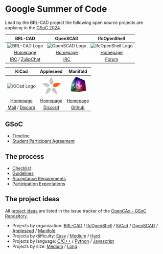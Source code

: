 # Google Summer of Code

Lead by the BRL-CAD project the following open source projects are applying to the [GSoC 2024](https://developers.google.com/open-source/gsoc/).

| BRL-CAD | OpenSCAD | IfcOpenShell |
|:-------:|:-------:|:--------:|
| ![BRL-CAD Logo](assets/logos/brlcad_64.png) | ![OpenSCAD Logo](assets/logos/openscad_64.png) | ![IfcOpenShell Logo](assets/logos/ifcopenshell_64.png) |
| [Homepage](https://brlcad.org/) | [Homepage](https://www.openscad.org/) | [Homepage](http://www.ifcopenshell.org/) |
| [IRC](https://web.libera.chat/?channel=#brlcad) / [ZulipChat](https://brlcad.zulipchat.com/#) | [IRC](https://web.libera.chat/?channel=#openscad) | [Forum](https://github.com/IfcOpenShell/IfcOpenShell/discussions) |

| KiCad | Appleseed | Manifold |
|:-------:|:-------:|:--------:|
| ![KiCad Logo](assets/logos/kicad_64.png) | ![Appleseed Logo](assets/logos/appleseed_64.png) | ![Manifold Logo](assets/logos/manifold_64.png) |
| [Homepage](https://www.kicad.org/) | [Homepage](https://appleseedhq.net) | [Homepage](https://manifoldcad.org) |
| [Mail](mailto:gsoc@kicad.org) / [Discord](https://discord.gg/WhzyWZ5RaD) | [Discord](https://discord.gg/dNCE5J8) | [Github](https://github.com/elalish/manifold/discussions) |

## GSoC
* [Timeline](https://developers.google.com/open-source/gsoc/timeline)
* [Student Participant Agreement](https://summerofcode.withgoogle.com/terms/student)

## The process

* [Checklist](gsoc_checklist.html)
* [Guidelines](gsoc_guidelines.html)
* [Acceptance Requirements](gsoc_acceptance.html)
* [Participation Expectations](gsoc_expectations.html)

## The project ideas

All [project ideas](https://github.com/opencax/GSoC/issues?q=is%3Aissue+is%3Aopen+label%3A%22GSoC+2024%22) are listed in the issue tracker of the [OpenCAx - GSoC Repository](https://github.com/opencax/GSoC).

* Projects by organization: [BRL-CAD](https://github.com/opencax/GSoC/issues?q=is%3Aopen+sort%3Aupdated-desc+label%3A%22GSoC+2024%22+label%3A%22Project%3A+BRL-CAD%22) / [IfcOpenShell](https://github.com/opencax/GSoC/issues?q=is%3Aopen+sort%3Aupdated-desc+label%3A%22GSoC+2024%22+label%3A%22Project%3A+IfcOpenShell%22) / [KiCad](https://github.com/opencax/GSoC/issues?q=is%3Aopen+sort%3Aupdated-desc+label%3A%22GSoC+2024%22+label%3A%22Project%3A+KiCad%22) / [OpenSCAD](https://github.com/opencax/GSoC/issues?q=is%3Aopen+sort%3Aupdated-desc+label%3A%22GSoC+2024%22+label%3A%22Project%3A+OpenSCAD%22) / [Appleseed](https://github.com/opencax/GSoC/issues?q=is%3Aopen+sort%3Aupdated-desc+label%3A%22GSoC+2024%22+label%3A%22Project%3A+Appleseed%22) / [Manifold](https://github.com/opencax/GSoC/issues?q=is%3Aopen+sort%3Aupdated-desc+label%3A%22GSoC+2024%22+label%3A%22Project%3A+Manifold%22)
* Projects by difficulty: [Easy](https://github.com/opencax/GSoC/issues?q=is%3Aissue+is%3Aopen+sort%3Aupdated-desc+label%3A%22GSoC+2024%22+label%3A%22Difficulty%3A+Easy%22) / [Medium](https://github.com/opencax/GSoC/issues?q=is%3Aissue+is%3Aopen+sort%3Aupdated-desc+label%3A%22GSoC+2024%22+label%3A%22Difficulty%3A+Medium%22) / [Hard](https://github.com/opencax/GSoC/issues?q=is%3Aissue+is%3Aopen+sort%3Aupdated-desc+label%3A%22GSoC+2024%22+label%3A%22Difficulty%3A+Hard%22)
* Projects by language: [C/C++](https://github.com/opencax/GSoC/issues?q=is%3Aissue+is%3Aopen+sort%3Aupdated-desc+label%3A%22GSoC+2024%22+label%3A%22Lang%3A+C%2FC%2B%2B%22) / [Python](https://github.com/opencax/GSoC/issues?q=is%3Aissue+is%3Aopen+sort%3Aupdated-desc+label%3A%22GSoC+2024%22+label%3A%22Lang%3A+Python%22) / [Javascript](https://github.com/opencax/GSoC/issues?q=is%3Aopen+sort%3Aupdated-desc+label%3A%22GSoC+2024%22+label%3A%22Lang%3A+Javascript%22)
* Projects by size: [Medium](https://github.com/opencax/GSoC/issues?q=is%3Aissue+is%3Aopen+sort%3Aupdated-desc+label%3A%22GSoC+2024%22+label%3A%22Size%3A+Medium+%28175h%29%22) / [Long](https://github.com/opencax/GSoC/issues?q=is%3Aissue+is%3Aopen+sort%3Aupdated-desc+label%3A%22GSoC+2024%22+label%3A%22Size%3A+Long+%28350h%29%22)

